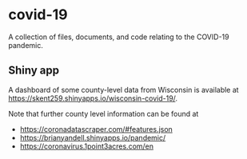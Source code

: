 # covid-19

A collection of files, documents, and code relating to the COVID-19 pandemic.  

## Shiny app

A dashboard of some county-level data from Wisconsin is available at https://skent259.shinyapps.io/wisconsin-covid-19/.  

Note that further county level information can be found at 

- https://coronadatascraper.com/#features.json
- https://brianyandell.shinyapps.io/pandemic/
- https://coronavirus.1point3acres.com/en

